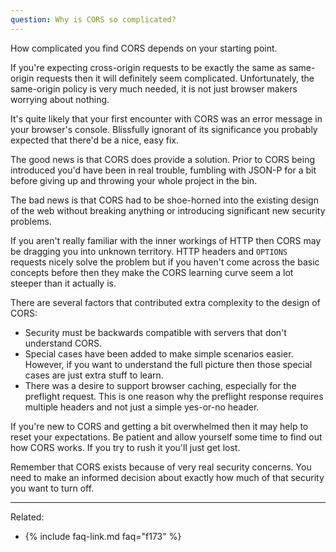 ```yaml
---
question: Why is CORS so complicated?
---
```


How complicated you find CORS depends on your starting point.

If you're expecting cross-origin requests to be exactly the same as same-origin requests then it will definitely seem
complicated. Unfortunately, the same-origin policy is very much needed, it is not just browser makers worrying about
nothing.

It's quite likely that your first encounter with CORS was an error message in your browser's console. Blissfully
ignorant of its significance you probably expected that there'd be a nice, easy fix.

The good news is that CORS does provide a solution. Prior to CORS being introduced you'd have been in real trouble,
fumbling with JSON-P for a bit before giving up and throwing your whole project in the bin.

The bad news is that CORS had to be shoe-horned into the existing design of the web without breaking anything or
introducing significant new security problems.

If you aren't really familiar with the inner workings of HTTP then CORS may be dragging you into unknown territory. HTTP
headers and `OPTIONS` requests nicely solve the problem but if you haven't come across the basic concepts before then
they make the CORS learning curve seem a lot steeper than it actually is.

There are several factors that contributed extra complexity to the design of CORS:

* Security must be backwards compatible with servers that don't understand CORS.
* Special cases have been added to make simple scenarios easier. However, if you want to understand the full picture
  then those special cases are just extra stuff to learn.
* There was a desire to support browser caching, especially for the preflight request. This is one reason why the
  preflight response requires multiple headers and not just a simple yes-or-no header.

If you're new to CORS and getting a bit overwhelmed then it may help to reset your expectations. Be patient and allow
yourself some time to find out how CORS works. If you try to rush it you'll just get lost.

Remember that CORS exists because of very real security concerns. You need to make an informed decision about exactly
how much of that security you want to turn off.

---

Related:

* {% include faq-link.md faq="f173" %}
